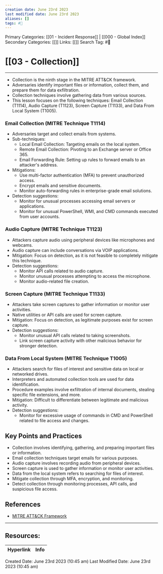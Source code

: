 ```yaml
---
creation date: June 23rd 2023
last modified date: June 23rd 2023
aliases: []
tags: #📖
---
```


Primary Categories: [[01 - Incident Response]] | [[000 - Global Index]] 
Secondary Categories: [[]] 
Links: [[]] 
Search Tag: #📖  

# [[03 - Collection]]  
---

- Collection is the ninth stage in the MITRE ATT&CK framework.
- Adversaries identify important files or information, collect them, and prepare them for data exfiltration.
- Collection techniques involve gathering data from various sources.
- This lesson focuses on the following techniques: Email Collection (T1114), Audio Capture (T1123), Screen Capture (T1133), and Data From Local System (T1005).

### Email Collection (MITRE Technique T1114)

- Adversaries target and collect emails from systems.
- Sub-techniques:
    - Local Email Collection: Targeting emails on the local system.
    - Remote Email Collection: Pivoting to an Exchange server or Office 365.
    - Email Forwarding Rule: Setting up rules to forward emails to an attacker's address.
- Mitigations:
    - Use multi-factor authentication (MFA) to prevent unauthorized access.
    - Encrypt emails and sensitive documents.
    - Monitor auto-forwarding rules in enterprise-grade email solutions.
- Detection suggestions:
    - Monitor for unusual processes accessing email servers or applications.
    - Monitor for unusual PowerShell, WMI, and CMD commands executed from user accounts.

### Audio Capture (MITRE Technique T1123)

- Attackers capture audio using peripheral devices like microphones and webcams.
- Audio capture can include conversations via VOIP applications.
- Mitigation: Focus on detection, as it is not feasible to completely mitigate this technique.
- Detection suggestions:
    - Monitor API calls related to audio capture.
    - Monitor unusual processes attempting to access the microphone.
    - Monitor audio-related file creation.

### Screen Capture (MITRE Technique T1133)

- Attackers take screen captures to gather information or monitor user activities.
- Native utilities or API calls are used for screen capture.
- Mitigation: Focus on detection, as legitimate purposes exist for screen capture.
- Detection suggestions:
    - Monitor unusual API calls related to taking screenshots.
    - Link screen capture activity with other malicious behavior for stronger detection.

### Data From Local System (MITRE Technique T1005)

- Attackers search for files of interest and sensitive data on local or networked drives.
- Interpreters and automated collection tools are used for data identification.
- Procedure examples involve exfiltration of internal documents, stealing specific file extensions, and more.
- Mitigation: Difficult to differentiate between legitimate and malicious activity.
- Detection suggestions:
    - Monitor for excessive usage of commands in CMD and PowerShell related to file access and changes.

## Key Points and Practices

- Collection involves identifying, gathering, and preparing important files or information.
- Email collection techniques target emails for various purposes.
- Audio capture involves recording audio from peripheral devices.
- Screen capture is used to gather information or monitor user activities.
- Data from the local system refers to searching for files of interest.
- Mitigate collection through MFA, encryption, and monitoring.
- Detect collection through monitoring processes, API calls, and suspicious file access.

## References

- [MITRE ATT&CK Framework](https://attack.mitre.org/)


___

## Resources:

| Hyperlink | Info |
| --------- | ---- |


Created Date: June 23rd 2023 (10:45 am) 
Last Modified Date: June 23rd 2023 (10:45 am)
